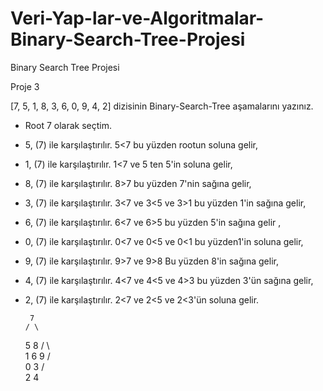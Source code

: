 # Veri-Yap-lar-ve-Algoritmalar-Binary-Search-Tree-Projesi
Binary Search Tree Projesi

Proje 3

[7, 5, 1, 8, 3, 6, 0, 9, 4, 2] dizisinin Binary-Search-Tree aşamalarını yazınız.                                                
                                                                                                                                    
- Root 7 olarak seçtim.
- 5, (7) ile karşılaştırılır. 5<7 bu yüzden rootun soluna gelir,                                                                                                         
- 1, (7) ile karşılaştırılır. 1<7 ve 5 ten 5'in soluna gelir,                                                       
- 8, (7) ile karşılaştırılır. 8>7 bu yüzden 7'nin sağına gelir,
- 3, (7) ile karşılaştırılır. 3<7 ve 3<5 ve 3>1 bu yüzden 1'in sağına gelir,                                        
- 6, (7) ile karşılaştırılır. 6<7 ve 6>5 bu yüzden 5'in sağına gelir ,                                                    
- 0, (7) ile karşılaştırılır. 0<7 ve 0<5 ve 0<1 bu yüzden1'in soluna gelir,                                                   
- 9, (7) ile karşılaştırılır. 9>7 ve 9>8 Bu yüzden 8'in sağına gelir,                                                        
- 4, (7) ile karşılaştırılır. 4<7 ve 4<5 ve 4>3 bu yüzden 3'ün sağına gelir,                                                  
- 2, (7) ile karşılaştırılır. 2<7 ve 2<5 ve 2<3'ün soluna gelir.                                                           
      
       7
      / \
     5   8
    / \   \
   1   6   9
 /   \
 0    3
   /   \
  2      4

